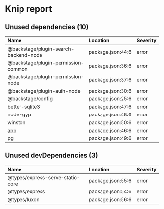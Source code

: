 # Knip report

## Unused dependencies (10)

| Name                                  | Location          | Severity |
| :------------------------------------ | :---------------- | :------- |
| @backstage/plugin-search-backend-node | package.json:44:6 | error    |
| @backstage/plugin-permission-common   | package.json:36:6 | error    |
| @backstage/plugin-permission-node     | package.json:37:6 | error    |
| @backstage/plugin-auth-node           | package.json:30:6 | error    |
| @backstage/config                     | package.json:25:6 | error    |
| better-sqlite3                        | package.json:47:6 | error    |
| node-gyp                              | package.json:48:6 | error    |
| winston                               | package.json:50:6 | error    |
| app                                   | package.json:46:6 | error    |
| pg                                    | package.json:49:6 | error    |

## Unused devDependencies (3)

| Name                             | Location          | Severity |
| :------------------------------- | :---------------- | :------- |
| @types/express-serve-static-core | package.json:55:6 | error    |
| @types/express                   | package.json:54:6 | error    |
| @types/luxon                     | package.json:56:6 | error    |
